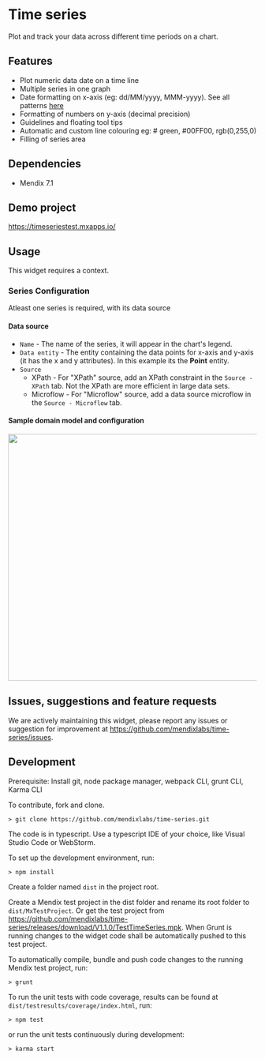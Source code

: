 # Time series
Plot and track your data across different time periods on a chart.

## Features
* Plot numeric data date on a time line
* Multiple series in one graph
* Date formatting on x-axis (eg: dd/MM/yyyy, MMM-yyyy). See all patterns [here](http://docs.oracle.com/javase/6/docs/api/java/text/SimpleDateFormat.html) 
* Formatting of numbers on y-axis (decimal precision)
* Guidelines and floating tool tips
* Automatic and custom line colouring eg: # green, #00FF00, rgb(0,255,0)
* Filling of series area

## Dependencies
* Mendix 7.1

## Demo project
https://timeseriestest.mxapps.io/

## Usage
This widget requires a context.

### Series Configuration
Atleast one series is required, with its data source

#### Data source
 - `Name` - The name of the series, it will appear in the chart's legend.
 - `Data entity` - The entity containing the data points for x-axis and y-axis (it has the x and y attributes). In this example its the <b>Point</b> entity.
 - `Source`
    * XPath - For "XPath" source, add an XPath constraint in the `Source - XPath` tab. Not the XPath are more efficient in large data sets.
    * Microflow - For "Microflow" source, add a data source microflow in the `Source - Microflow` tab.
#### Sample domain model and configuration
<img src="https://raw.githubusercontent.com/mendixlabs/time-series/V1.1.0/assets/Setup.png" width="900px" height="500px" />

## Issues, suggestions and feature requests
We are actively maintaining this widget, please report any issues or suggestion for improvement at https://github.com/mendixlabs/time-series/issues.

## Development
Prerequisite: Install git, node package manager, webpack CLI, grunt CLI, Karma CLI

To contribute, fork and clone.

    > git clone https://github.com/mendixlabs/time-series.git

The code is in typescript. Use a typescript IDE of your choice, like Visual Studio Code or WebStorm.

To set up the development environment, run:

    > npm install

Create a folder named `dist` in the project root.

Create a Mendix test project in the dist folder and rename its root folder to `dist/MxTestProject`. Or get the test project from https://github.com/mendixlabs/time-series/releases/download/V1.1.0/TestTimeSeries.mpk. When Grunt is running changes to the widget code shall be automatically pushed to this test project.

To automatically compile, bundle and push code changes to the running Mendix test project, run:

    > grunt

To run the unit tests with code coverage, results can be found at `dist/testresults/coverage/index.html`, run:

    > npm test

or run the unit tests continuously during development:

    > karma start
